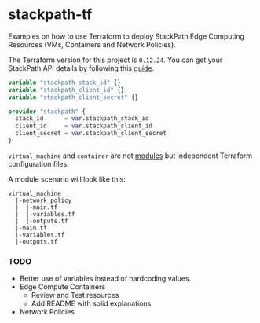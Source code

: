 # stackpath-tf

Examples on how to use Terraform to deploy StackPath Edge Computing Resources (VMs, Containers and Network Policies).

The Terraform version for this project is `0.12.24`.
You can get your StackPath API details by following this [guide](https://stackpath.dev/docs/getting-started).

```tf
variable "stackpath_stack_id" {}
variable "stackpath_client_id" {}
variable "stackpath_client_secret" {}

provider "stackpath" {
  stack_id      = var.stackpath_stack_id
  client_id     = var.stackpath_client_id
  client_secret = var.stackpath_client_secret
}
```

`virtual_machine` and `container` are not [modules](https://www.terraform.io/docs/configuration/modules.html) but independent Terraform configuration files.

A module scenario will look like this:

```
virtual_machine
  |-network_policy
  |  |-main.tf
  |  |-variables.tf
  |  |-outputs.tf
  |-main.tf
  |-variables.tf
  |-outputs.tf
```

### TODO 

- Better use of variables instead of hardcoding values.
- Edge Compute Containers
  - Review and Test resources
  - Add README with solid explanations 
- Network Policies

